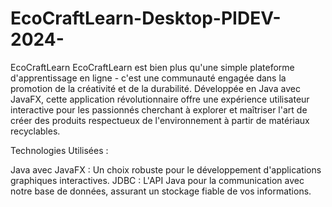 # EcoCraftLearn-Desktop-PIDEV-2024-
EcoCraftLearn
EcoCraftLearn est bien plus qu'une simple plateforme d'apprentissage en ligne - c'est une communauté engagée dans la promotion de la créativité et de la durabilité. Développée en Java avec JavaFX, cette application révolutionnaire offre une expérience utilisateur interactive pour les passionnés cherchant à explorer et maîtriser l'art de créer des produits respectueux de l'environnement à partir de matériaux recyclables.

Technologies Utilisées :

Java avec JavaFX : Un choix robuste pour le développement d'applications graphiques interactives.
JDBC : L'API Java pour la communication avec notre base de données, assurant un stockage fiable de vos informations.
